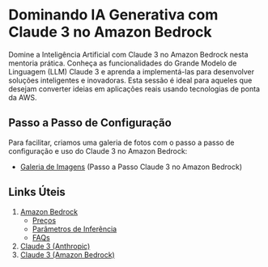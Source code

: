 # Dominando IA Generativa com Claude 3 no Amazon Bedrock

Domine a Inteligência Artificial com Claude 3 no Amazon Bedrock nesta mentoria prática. Conheça as funcionalidades do Grande Modelo de Linguagem (LLM) Claude 3 e aprenda a implementá-las para desenvolver soluções inteligentes e inovadoras. Esta sessão é ideal para aqueles que desejam converter ideias em aplicações reais usando tecnologias de ponta da AWS.

## Passo a Passo de Configuração

Para facilitar, criamos uma galeria de fotos com o passo a passo de configuração e uso do Claude 3 no Amazon Bedrock:
- [Galeria de Imagens](https://photos.app.goo.gl/oCwUJsFmk21yQfWg6) (Passo a Passo Claude 3 no Amazon Bedrock)

## Links Úteis

1. [Amazon Bedrock](https://aws.amazon.com/pt/bedrock/?nc1=h_ls)
    - [Preços](https://aws.amazon.com/pt/bedrock/pricing/)
    - [Parâmetros de Inferência](https://docs.aws.amazon.com/pt_br/bedrock/latest/userguide/inference-parameters.html)
    - [FAQs](https://aws.amazon.com/pt/bedrock/faqs/)
2. [Claude 3 (Anthropic)](https://www.anthropic.com/claude)
3. [Claude 3 (Amazon Bedrock)](https://aws.amazon.com/pt/bedrock/claude/)
